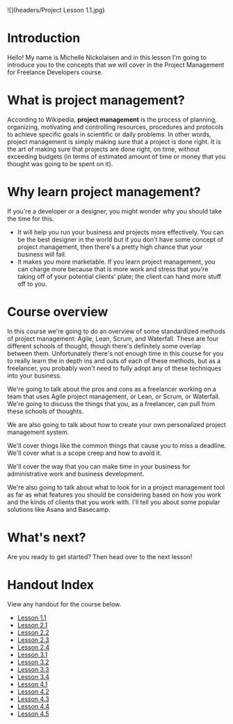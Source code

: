 ![](headers/Project Lesson 1.1.jpg)
# Introduction

Hello! My name is Michelle Nickolaisen and in this lesson I'm going to introduce you to the concepts that we will cover in the Project Management for Freelance Developers course.

# What is project management?

According to Wikipedia, **project management** is the process of planning, organizing, motivating and controlling resources, procedures and protocols to achieve specific goals in scientific or daily problems. In other words, project management is simply making sure that a project is done right. It is the art of making sure that projects are done right, on time, without exceeding budgets (in terms of estimated amount of time or money that you thought was going to be spent on it).

# Why learn project management?

If you're a developer or a designer, you might wonder why you should take the time for this.

* It will help you run your business and projects more effectively. You can be the best designer in the world but if you don't have some concept of project management, then there's a pretty high chance that your business will fail.
* It makes you more marketable. If you learn project management, you can charge more because that is more work and stress that you're taking off of your potential clients' plate; the client can hand more stuff off to you.

# Course overview

In this course we're going to do an overview of some standardized methods of project management: Agile, Lean, Scrum, and Waterfall. These are four different schools of thought, though there's definitely some overlap between them. Unfortunately there's not enough time in this course for you to really learn the in depth ins and outs of each of these methods, but as a freelancer, you probably won't need to fully adopt any of these techniques into your business.

We're going to talk about the pros and cons as a freelancer working on a team that uses Agile project management, or Lean, or Scrum, or Waterfall. We're going to discuss the things that you, as a freelancer, can pull from these schools of thoughts.

We are also going to talk about how to create your own personalized project management system.

We'll cover things like the common things that cause you to miss a deadline. We'll cover what is a scope creep and how to avoid it.

We'll cover the way that you can make time in your business for administrative work and business development.

We're also going to talk about what to look for in a project management tool as far as what features you should be considering based on how you work and the kinds of clients that you work with. I'll tell you about some popular solutions like Asana and Basecamp.

# What's next?

Are you ready to get started? Then head over to the next lesson!


# Handout Index
View any handout for the course below.

* [Lesson 1.1](Project_Management_for_Freelance_Developers_handouts/1-1.md)
* [Lesson 2.1](Project_Management_for_Freelance_Developers_handouts/2-1.md)
* [Lesson 2.2](Project_Management_for_Freelance_Developers_handouts/2-2.md)
* [Lesson 2.3](Project_Management_for_Freelance_Developers_handouts/2-3.md)
* [Lesson 2.4](Project_Management_for_Freelance_Developers_handouts/2-4.md)
* [Lesson 3.1](Project_Management_for_Freelance_Developers_handouts/3-1.md)
* [Lesson 3.2](Project_Management_for_Freelance_Developers_handouts/3-2.md)
* [Lesson 3.3](Project_Management_for_Freelance_Developers_handouts/3-3.md)
* [Lesson 3.4](Project_Management_for_Freelance_Developers_handouts/3-4.md)
* [Lesson 4.1](Project_Management_for_Freelance_Developers_handouts/4-1.md)
* [Lesson 4.2](Project_Management_for_Freelance_Developers_handouts/4-2.md)
* [Lesson 4.3](Project_Management_for_Freelance_Developers_handouts/4-3.md)
* [Lesson 4.4](Project_Management_for_Freelance_Developers_handouts/4-4.md)
* [Lesson 4.5](Project_Management_for_Freelance_Developers_handouts/4-5.md)

